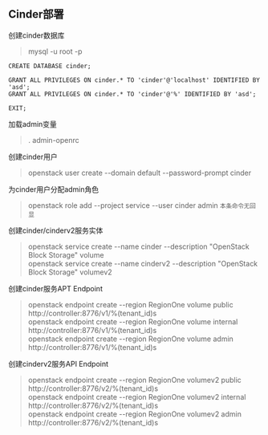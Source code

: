 ## Cinder部署

创建cinder数据库

>  mysql -u root -p
```
CREATE DATABASE cinder;

GRANT ALL PRIVILEGES ON cinder.* TO 'cinder'@'localhost' IDENTIFIED BY 'asd';
GRANT ALL PRIVILEGES ON cinder.* TO 'cinder'@'%' IDENTIFIED BY 'asd';

EXIT;
```
加载admin变量
> . admin-openrc

创建cinder用户
> openstack user create --domain default --password-prompt cinder

为cinder用户分配admin角色
> openstack role add --project service --user cinder admin
> `本条命令无回显`

创建cinder/cinderv2服务实体
> openstack service create --name cinder --description "OpenStack Block Storage" volume  
> openstack service create --name cinderv2 --description "OpenStack Block Storage" volumev2

创建cinder服务APT Endpoint
> openstack endpoint create --region RegionOne volume public http://controller:8776/v1/%\(tenant_id\)s  
> openstack endpoint create --region RegionOne volume internal http://controller:8776/v1/%\(tenant_id\)s  
> openstack endpoint create --region RegionOne volume admin http://controller:8776/v1/%\(tenant_id\)s  

创建cinderv2服务API Endpoint
> openstack endpoint create --region RegionOne volumev2 public http://controller:8776/v2/%\(tenant_id\)s  
> openstack endpoint create --region RegionOne volumev2 internal http://controller:8776/v2/%\(tenant_id\)s  
> openstack endpoint create --region RegionOne volumev2 admin http://controller:8776/v2/%\(tenant_id\)s  

